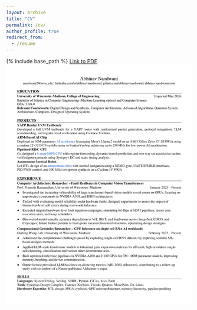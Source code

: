 ```yaml
---
layout: archive
title: "CV"
permalink: /cv/
author_profile: true
redirect_from:
  - /resume
---
```


{% include base_path %}
[Link to PDF](https://github.com/abhinavnandwani/abhinavnandwani.github.io/commits/master/files/Resume-v2-RTL.pdf)
<img src='/files/Resume-v2-RTL-1.png'>

